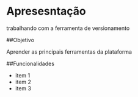 # Apresesntação
trabalhando com a ferramenta de versionamento

##Objetivo

Aprender as principais ferramentas da plataforma

##Funcionalidades
* item 1
* item 2
* item 3
